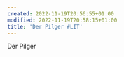 ```yaml
---
created: 2022-11-19T20:56:55+01:00
modified: 2022-11-19T20:58:15+01:00
title: 'Der Pilger #LIT'
---
```


Der Pilger
